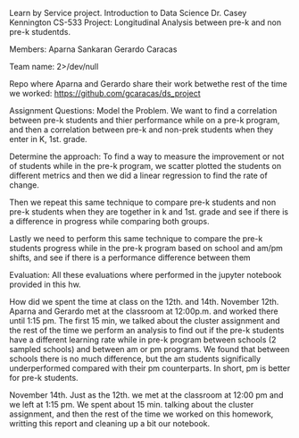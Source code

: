 Learn by Service project.
Introduction to Data Science
Dr. Casey Kennington
CS-533
Project: Longitudinal Analysis between pre-k and non pre-k studentds.

Members:
Aparna Sankaran
Gerardo Caracas

Team name: 2>/dev/null


Repo where Aparna and Gerardo share their work betwethe rest of the time we worked:
https://github.com/gcaracas/ds_project
 

Assignment Questions:
Model the Problem.
We want to find a correlation between pre-k students and thier performance while on a pre-k program, and then a correlation between pre-k and non-prek students when they enter in K, 1st. grade.

Determine the approach:
To find a way to measure the improvement or not of students while in the pre-k program, we scatter plotted the students on different metrics and then we did a linear regression to find the rate of change.

Then we repeat this same technique to compare pre-k students and non pre-k students when they are together in k and 1st. grade and see if there is a difference in progress while comparing both groups.

Lastly we need to perform this same technique to compare the pre-k students progress while in the pre-k program based on school and am/pm shifts, and see if there is a performance difference between them

Evaluation:
All these evaluations where performed in the jupyter notebook provided in this hw.



How did we spent the time at class on the 12th. and 14th.
November 12th. 
Aparna and Gerardo met at the classroom at 12:00p.m. and worked there until 1:15 pm. The first 15 min, we talked about the cluster assignment and the rest of the time we perform an analysis to find out if the pre-k students have a different learning rate while in pre-k program between schools (2 sampled schools) and between am or pm programs.
We found that between schools there is no much difference, but the am students significally underperformed compared with their pm counterparts. In short, pm is better for pre-k students.

November 14th.
Just as the 12th. we met at the classroom at 12:00 pm and we left at 1:15 pm. 
We spent about 15 min. talking about the cluster assignment, and then the rest of the time we worked on this homework, writting this report and cleaning up a bit our notebook.




